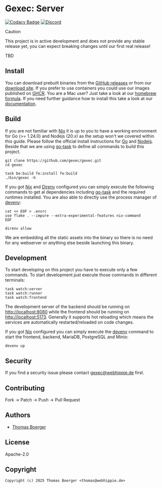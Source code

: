 # Gexec: Server

[![Codacy Badge](https://app.codacy.com/project/badge/Grade/10812ff088364821976ecaf4341a0225)](https://app.codacy.com/gh/gexec/gexec/dashboard?utm_source=gh&utm_medium=referral&utm_content=&utm_campaign=Badge_grade) [![Discord](https://img.shields.io/discord/1335976189025849395)](https://discord.gg/Yda8rD4ZkJ)

> [!CAUTION]
> This project is in active development and does not provide any stable release
> yet, you can expect breaking changes until our first real release!

TBD

## Install

You can download prebuilt binaries from the [GitHub releases][releases] or from
our [download site][downloads]. If you prefer to use containers you could use
our images published on [GHCR][ghcr]. You are a Mac user? Just take a look at
our [homebrew formula][homebrew]. If you need further guidance how to install
this take a look at our [documentation][docs].

## Build

If you are not familiar with [Nix][nix] it is up to you to have a working
environment for Go (>= 1.24.0) and Nodejs (20.x) as the setup won't we covered
within this guide. Please follow the official install instructions for
[Go][golang] and [Nodejs][nodejs]. Beside that we are using [go-task][gotask] to
define all commands to build this project.

```console
git clone https://github.com/gexec/gexec.git
cd gexec

task be:build fe:install fe:build
./bin/gexec -h
```

If you got [Nix][nix] and [Direnv][direnv] configured you can simply execute
the following commands to get al dependencies including [go-task][gotask] and
the required runtimes installed. You are also able to directly use the process
manager of [devenv][devenv]:

```console
cat << EOF > .envrc
use flake . --impure --extra-experimental-features nix-command
EOF

direnv allow
```

We are embedding all the static assets into the binary so there is no need for
any webserver or anything else beside launching this binary.

## Development

To start developing on this project you have to execute only a few commands. To
start development just execute those commands in different terminals:

```console
task watch:server
task watch:runner
task watch:frontend
```

The development server of the backend should be running on
[http://localhost:8080](http://localhost:8080) while the frontend should be
running on [http://localhost:5173](http://localhost:5173). Generally it supports
hot reloading which means the services are automatically restarted/reloaded on
code changes.

If you got [Nix][nix] configured you can simply execute the [devenv][devenv]
command to start the frontend, backend, MariaDB, PostgreSQL and Minio:

```console
devenv up
```

## Security

If you find a security issue please contact
[gexec@webhippie.de](mailto:gexec@webhippie.de) first.

## Contributing

Fork -> Patch -> Push -> Pull Request

## Authors

*   [Thomas Boerger](https://github.com/tboerger)

## License

Apache-2.0

## Copyright

```console
Copyright (c) 2025 Thomas Boerger <thomas@webhippie.de>
```

[releases]: https://github.com/gexec/gexec/releases
[downloads]: http://dl.gexec.eu
[ghcr]: https://ghcr.io/gexec/gexec
[homebrew]: https://github.com/gexec/homebrew-gexec
[docs]: https://gexec.eu
[nix]: https://nixos.org/
[golang]: http://golang.org/doc/install.html
[nodejs]: https://nodejs.org/en/download/package-manager/
[gotask]: https://taskfile.dev/installation/
[direnv]: https://direnv.net/
[devenv]: https://devenv.sh/
